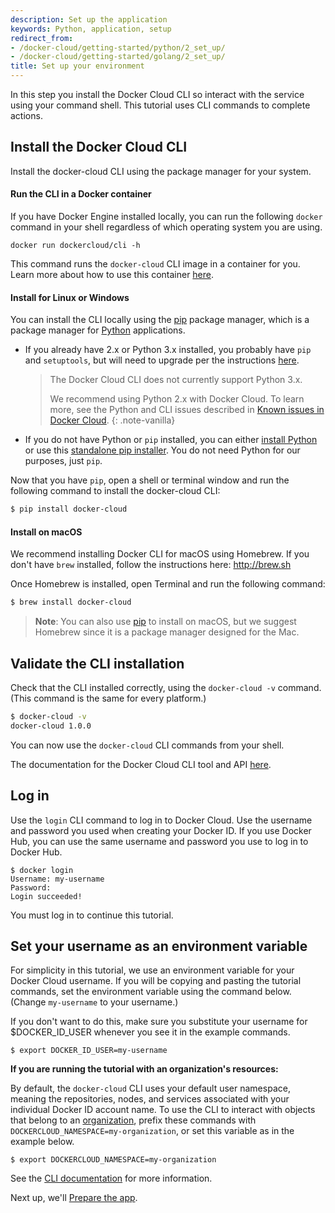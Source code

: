 ```yaml
---
description: Set up the application
keywords: Python, application, setup
redirect_from:
- /docker-cloud/getting-started/python/2_set_up/
- /docker-cloud/getting-started/golang/2_set_up/
title: Set up your environment
---
```


In this step you install the Docker Cloud CLI so interact with the service using your command shell. This tutorial uses CLI commands to complete actions.

## Install the Docker Cloud CLI

Install the docker-cloud CLI using the package manager for your system.

#### Run the CLI in a Docker container

If you have Docker Engine installed locally, you can run the following `docker`
command in your shell regardless of which operating system you are using.

```none
docker run dockercloud/cli -h
```

This command runs the `docker-cloud` CLI image in a container for you. Learn
more about how to use this container
[here](https://github.com/docker/dockercloud-cli#docker-image).

#### Install for Linux or Windows

You can install the CLI locally using the [pip](https://pip.pypa.io/en/stable/)
package manager, which is a package manager for
[Python](https://www.python.org/) applications.

* If you already have 2.x or Python 3.x installed, you probably have `pip` and
`setuptools`, but will need to upgrade per the instructions
[here](https://packaging.python.org/installing/).

  > The Docker Cloud CLI does not currently support Python 3.x.
  >
  > We recommend using Python 2.x with Docker Cloud. To learn more,
  see the Python and CLI issues described in
  [Known issues in Docker Cloud](/docker-cloud/docker-errors-faq.md).
  {: .note-vanilla}

* If you do not have Python or `pip` installed, you can either [install
Python](https://wiki.python.org/moin/BeginnersGuide/Download) or use this
[standalone pip
installer](https://pip.pypa.io/en/latest/installing/#installing-with-get-pip-py). You do not need Python for our purposes, just `pip`.

Now that you have `pip`, open a shell or terminal
window and run the following command to install the docker-cloud CLI:

```bash
$ pip install docker-cloud
```

#### Install on macOS

We recommend installing Docker CLI for macOS using Homebrew. If you don't have `brew` installed, follow the instructions here: <a href="http://brew.sh" target="_blank">http://brew.sh</a>

Once Homebrew is installed, open Terminal and run the following command:

```bash
$ brew install docker-cloud
```

> **Note**: You can also use [pip](https://pip.pypa.io/en/stable/) to install on macOS, but we suggest Homebrew since it is a package manager designed for the Mac.

## Validate the CLI installation
Check that the CLI installed correctly, using the `docker-cloud -v` command. (This command is the same for every platform.)

```bash
$ docker-cloud -v
docker-cloud 1.0.0
```

You can now use the `docker-cloud` CLI commands from your shell.

The documentation for the Docker Cloud CLI tool and API [here](/apidocs/docker-cloud.md).


## Log in

Use the `login` CLI command to log in to Docker Cloud. Use the username and password you used when creating your Docker ID. If you use Docker Hub, you can use the same username and password you use to log in to Docker Hub.

```
$ docker login
Username: my-username
Password:
Login succeeded!
```

You must log in to continue this tutorial.

## Set your username as an environment variable

For simplicity in this tutorial, we use an environment variable for your Docker Cloud username. If you will be copying and pasting the tutorial commands, set the environment variable using the command below. (Change `my-username` to your username.)

If you don't want to do this, make sure you substitute your username for $DOCKER_ID_USER whenever you see it in the example commands.

```none
$ export DOCKER_ID_USER=my-username
```

**If you are running the tutorial with an organization's resources:**

By default, the `docker-cloud` CLI uses your default user namespace, meaning the
repositories, nodes, and services associated with your individual Docker ID
account name. To use the CLI to interact with objects that belong to an
[organization](../../orgs.md), prefix these commands with
`DOCKERCLOUD_NAMESPACE=my-organization`, or set this variable as in the example below.

```none
$ export DOCKERCLOUD_NAMESPACE=my-organization
```


 See the [CLI documentation](../../installing-cli.md#use-the-docker-cloud-cli-with-an-organization) for more information.


Next up, we'll [Prepare the app](3_prepare_the_app.md).
